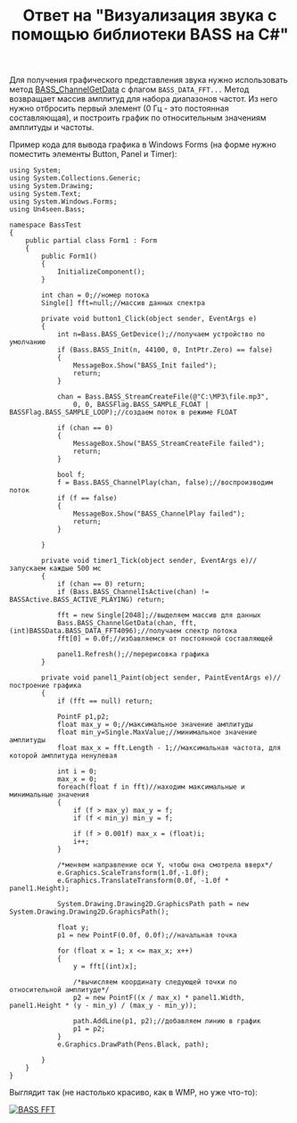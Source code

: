 ﻿---
title: "Ответ на \"Визуализация звука с помощью библиотеки BASS на C#\""
se.owner.user_id: 240512
se.owner.display_name: "MSDN.WhiteKnight"
se.owner.link: "https://ru.stackoverflow.com/users/240512/msdn-whiteknight"
se.answer_id: 746793
se.question_id: 676450
se.post_type: answer
se.is_accepted: False
---
<p>Для получения графического представления звука нужно использовать метод <a href="http://bass.radio42.com/help/html/a13cfef0-1056-bb94-81c4-a4fdf21bd463.htm" rel="nofollow noreferrer">BASS_ChannelGetData</a> с флагом <code>BASS_DATA_FFT...</code> Метод возвращает массив амплитуд для набора диапазонов частот. Из него нужно отбросить первый элемент (0 Гц - это постоянная составляющая), и построить график по относительным значениям амплитуды и частоты. </p>

<p>Пример кода для вывода графика в Windows Forms (на форме нужно поместить элементы Button, Panel и Timer):</p>

<pre><code>using System;
using System.Collections.Generic;
using System.Drawing;
using System.Text;
using System.Windows.Forms;
using Un4seen.Bass;

namespace BassTest
{
    public partial class Form1 : Form
    {
        public Form1()
        {
            InitializeComponent();
        }

        int chan = 0;//номер потока
        Single[] fft=null;//массив данных спектра

        private void button1_Click(object sender, EventArgs e)
        {
            int n=Bass.BASS_GetDevice();//получаем устройство по умолчанию
            if (Bass.BASS_Init(n, 44100, 0, IntPtr.Zero) == false)
            {
                MessageBox.Show("BASS_Init failed");
                return;
            }

            chan = Bass.BASS_StreamCreateFile(@"C:\MP3\file.mp3",
                0, 0, BASSFlag.BASS_SAMPLE_FLOAT | BASSFlag.BASS_SAMPLE_LOOP);//создаем поток в режиме FLOAT

            if (chan == 0)
            {
                MessageBox.Show("BASS_StreamCreateFile failed");
                return;
            }

            bool f;
            f = Bass.BASS_ChannelPlay(chan, false);//воспроизводим поток
            if (f == false)
            {
                MessageBox.Show("BASS_ChannelPlay failed");
                return;
            }

        }

        private void timer1_Tick(object sender, EventArgs e)//запускаем каждые 500 мс
        {
            if (chan == 0) return;
            if (Bass.BASS_ChannelIsActive(chan) != BASSActive.BASS_ACTIVE_PLAYING) return;

            fft = new Single[2048];//выделяем массив для данных            
            Bass.BASS_ChannelGetData(chan, fft, (int)BASSData.BASS_DATA_FFT4096);//получаем спектр потока
            fft[0] = 0.0f;//избавляемся от постоянной составляющей            

            panel1.Refresh();//перерисовка графика
        }

        private void panel1_Paint(object sender, PaintEventArgs e)//построение графика
        {
            if (fft == null) return;            

            PointF p1,p2;            
            float max_y = 0;//максимальное значение амплитуды
            float min_y=Single.MaxValue;//минимальное значение амплитуды
            float max_x = fft.Length - 1;//максимальная частота, для которой амплитуда ненулевая

            int i = 0;
            max_x = 0;
            foreach(float f in fft)//находим максимальные и минимальные значения
            {
                if (f &gt; max_y) max_y = f;
                if (f &lt; min_y) min_y = f;

                if (f &gt; 0.001f) max_x = (float)i;
                i++;
            }             

            /*меняем направление оси Y, чтобы она смотрела вверх*/
            e.Graphics.ScaleTransform(1.0f,-1.0f);
            e.Graphics.TranslateTransform(0.0f, -1.0f * panel1.Height);

            System.Drawing.Drawing2D.GraphicsPath path = new System.Drawing.Drawing2D.GraphicsPath();

            float y;
            p1 = new PointF(0.0f, 0.0f);//начальная точка

            for (float x = 1; x &lt;= max_x; x++)
            {                
                y = fft[(int)x];

                /*вычисляем координату следующей точки по относительной амплитуде*/
                p2 = new PointF((x / max_x) * panel1.Width, panel1.Height * (y - min_y) / (max_y - min_y));

                path.AddLine(p1, p2);//добавляем линию в график
                p1 = p2;
            }
            e.Graphics.DrawPath(Pens.Black, path);

        }
    }
}
</code></pre>

<p>Выглядит так (не настолько красиво, как в WMP, но уже что-то):</p>

<p><a href="https://i.stack.imgur.com/1fI0P.png" rel="nofollow noreferrer"><img src="https://i.stack.imgur.com/1fI0P.png" alt="BASS FFT"></a></p>
